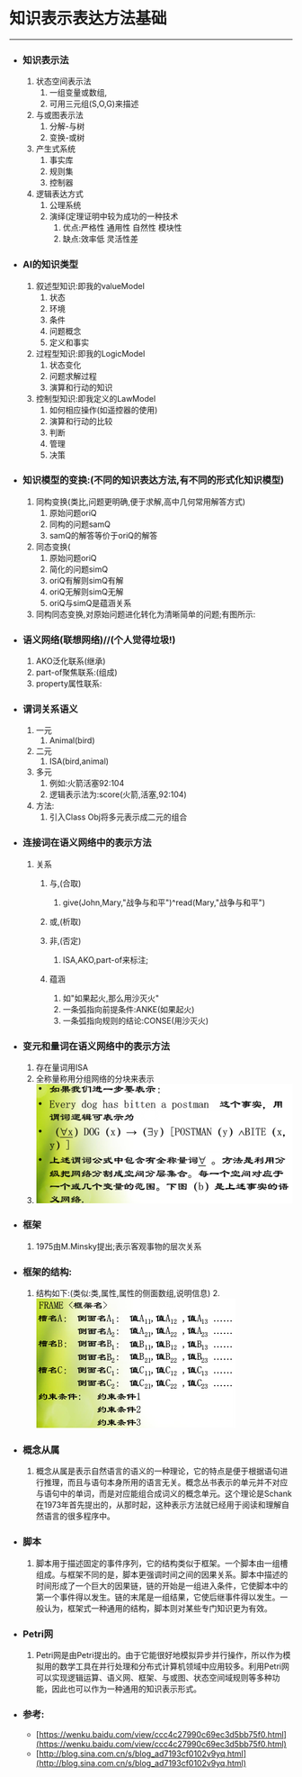 # 知识表示表达方法基础
***

- ###  知识表示法
	1. 状态空间表示法
		1. 一组变量或数组,
		2. 可用三元组(S,O,G)来描述
	2. 与或图表示法
		1. 分解-与树
		2. 变换-或树
	3. 产生式系统
		1. 事实库
		2. 规则集
		3. 控制器
	4. 逻辑表达方式
		1. 公理系统
		2. 演绎(定理证明中较为成功的一种技术
			1. 优点:严格性 通用性 自然性 模块性
			2. 缺点:效率低 灵活性差

- ### AI的知识类型
	1. 叙述型知识:即我的valueModel
		1. 状态
		2. 环境
		3. 条件
		4. 问题概念
		5. 定义和事实
	2. 过程型知识:即我的LogicModel
		1. 状态变化
		2. 问题求解过程
		3. 演算和行动的知识
	3. 控制型知识:即我定义的LawModel
		1. 如何相应操作(如遥控器的使用)
		2. 演算和行动的比较
		3. 判断
		4. 管理
		5. 决策

- ### 知识模型的变换:(不同的知识表达方法,有不同的形式化知识模型)
	1. 同构变换(类比,问题更明确,便于求解,高中几何常用解答方式)
		1. 原始问题oriQ
		2. 同构的问题samQ
		3. samQ的解答等价于oriQ的解答
	2. 同态变换(
		1. 原始问题oriQ
		2. 简化的问题simQ
		3. oriQ有解则simQ有解
		4. oriQ无解则simQ无解
		5. oriQ与simQ是蕴涵关系
	3. 同构同态变换,对原始问题进化转化为清晰简单的问题;有图所示:

- ### 语义网络(联想网络)//(个人觉得垃圾!)
	1. AKO泛化联系(继承)
	2. part-of聚焦联系:(组成)
	3. property属性联系:

- ### 谓词关系语义
	1. 一元
		1. Animal(bird)
	2. 二元
		1. ISA(bird,animal)
	3. 多元
		1. 例如:火箭活塞92:104
		2. 逻辑表示法为:score(火箭,活塞,92:104)
	4. 方法:
		1. 引入Class Obj将多元表示成二元的组合

- ### 连接词在语义网络中的表示方法
	1. 关系
		1. 与,(合取)
			1. give(John,Mary,"战争与和平")^read(Mary,"战争与和平")
		2. 或,(析取)
			
		3. 非,(否定)
			1. ISA,AKO,part-of来标注;
		4. 蕴涵
			1. 如"如果起火,那么用沙灭火"
			2. 一条弧指向前提条件:ANKE(如果起火)
			3. 一条弧指向规则的结论:CONSE(用沙灭火)

- ### 变元和量词在语义网络中的表示方法
	1. 存在量词用ISA
	2. 全称量称用分组网络的分块来表示
	3. ![](img/4.png) 

- ### 框架
	1. 1975由M.Minsky提出;表示客观事物的层次关系

- ### 框架的结构:
	1. 结构如下:(类似:类,属性,属性的侧面数组,说明信息)
	2.![](img/5.png) 

- ### 概念从属
	1. 概念从属是表示自然语言的语义的一种理论，它的特点是便于根据语句进行推理，而且与语句本身所用的语言无关。概念丛书表示的单元并不对应与语句中的单词，而是对应能组合成词义的概念单元。这个理论是Schank在1973年首先提出的，从那时起，这种表示方法就已经用于阅读和理解自然语言的很多程序中。

- ### 脚本
	1. 脚本用于描述固定的事件序列，它的结构类似于框架。一个脚本由一组槽组成。与框架不同的是，脚本更强调时间之间的因果关系。脚本中描述的时间形成了一个巨大的因果链，链的开始是一组进入条件，它使脚本中的第一个事件得以发生。链的末尾是一组结果，它使后继事件得以发生。一般认为，框架式一种通用的结构，脚本则对某些专门知识更为有效。

- ### Petri网
	1. Petri网是由Petri提出的。由于它能很好地模拟异步并行操作，所以作为模拟用的数学工具在并行处理和分布式计算机领域中应用较多。利用Petri网可以实现逻辑运算、语义网、框架、与或图、状态空间域规则等多种功能，因此也可以作为一种通用的知识表示形式。



- ### 参考: 
	- [https://wenku.baidu.com/view/ccc4c27990c69ec3d5bb75f0.html](https://wenku.baidu.com/view/ccc4c27990c69ec3d5bb75f0.html) 
	- [http://blog.sina.com.cn/s/blog_ad7193cf0102v9yq.html](http://blog.sina.com.cn/s/blog_ad7193cf0102v9yq.html)

